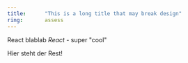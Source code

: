 ```yaml
---
title:      "This is a long title that may break design"
ring:       assess
---
```


React blablab *React* - super "cool"


<!--except-->

Hier steht der Rest!
